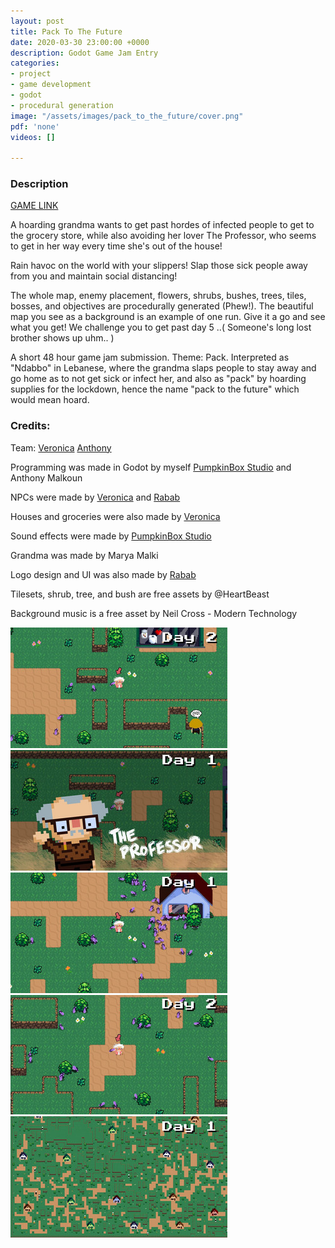 ```yaml
---
layout: post
title: Pack To The Future
date: 2020-03-30 23:00:00 +0000
description: Godot Game Jam Entry
categories:
- project
- game development
- godot
- procedural generation
image: "/assets/images/pack_to_the_future/cover.png"
pdf: 'none'
videos: []

---
```

### Description

[GAME LINK](https://ramiawar.itch.io/packtothefuture)

A hoarding grandma wants to get past hordes of infected people to get to the grocery store, while also avoiding her lover The Professor, who seems to get in her way every time she's out of the house!

Rain havoc on the world with your slippers! Slap those sick people away from you and maintain social distancing!

The whole map, enemy placement, flowers, shrubs, bushes, trees, tiles, bosses, and objectives are procedurally generated (Phew!).  The beautiful map you see as a background is an example of one run. Give it a go and see what you get! We challenge you to get past day 5 ..( Someone's long lost brother shows up uhm.. )

A short 48 hour game jam submission. Theme: Pack. Interpreted as "Ndabbo" in Lebanese, where the grandma slaps people to stay away and go home as to not get sick or infect her, and also as "pack" by hoarding supplies for the lockdown, hence the name "pack to the future" which would mean hoard.

### Credits:

Team: [Veronica](https://itch.io/profile/spoonburn) [Anthony](https://itch.io/profile/anthony2261)

Programming was made in Godot by myself [PumpkinBox Studio](https://www.instagram.com/pumpkinboxstudio/) and Anthony Malkoun

NPCs were made by [Veronica](https://www.instagram.com/veronica.pardel/) and [Rabab](https://www.instagram.com/rch015/)

Houses and groceries were also made by [Veronica](https://www.instagram.com/veronica.pardel/)

Sound effects were made by [PumpkinBox Studio](https://www.instagram.com/pumpkinboxstudio)

Grandma was made by Marya Malki

Logo design and UI was also made by [Rabab](https://www.instagram.com/rch015/)

Tilesets, shrub, tree, and bush are free assets by @HeartBeast

Background music is a free asset by Neil Cross - Modern Technology

![](/assets/images/pack_to_the_future/pttf_01.jpg)
![](/assets/images/pack_to_the_future/pttf_02.jpg)
![](/assets/images/pack_to_the_future/pttf_03.jpg)
![](/assets/images/pack_to_the_future/pttf_04.jpg)
![](/assets/images/pack_to_the_future/pttf_05.jpg)
